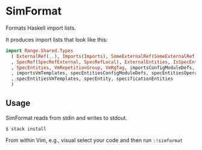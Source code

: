 # SimFormat

Formats Haskell import lists.

It produces import lists that look like this:

```haskell
import Range.Shared.Types
  ( ExternalRef(..), Imports(Imports), SomeExternalRef(SomeExternalRef), SpecEntity(..)
  , SpecRef(SpecRefExternal, SpecRefLocal), ExternalEntities, IsSpecEntity, ResolvedSpec
  , SpecEntities, VmRepetitionGroup, VmRgTag, importsConfigModuleDefs, importsOperatingSystems
  , importsVmTemplates, specEntitiesConfigModuleDefs, specEntitiesOperatingSystems
  , specEntitiesVmTemplates, specEntity, specificationEntities
  )
```

## Usage

SimFormat reads from stdin and writes to stdout.

```
$ stack install
```

From within Vim, e.g., visual select your code and then run `:!simformat`
